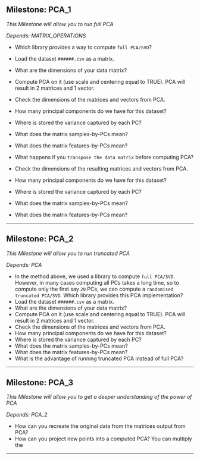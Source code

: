 ## Milestone: PCA_1

_This Milestone will allow you to run full PCA_

_Depends: MATRIX_OPERATIONS_

- Which library provides a way to compute `full PCA/SVD`?
- Load the dataset `######.csv` as a matrix.
- What are the dimensions of your data matrix?
- Compute PCA on it (use scale and centering equal to TRUE). PCA will result in 2 matrices and 1 vector.
- Check the dimensions of the matrices and vectors from PCA.
- How many principal components do we have for this dataset?
- Where is stored the variance captured by each PC?
- What does the matrix samples-by-PCs mean?
- What does the matrix features-by-PCs mean?

- What happens if you `transpose the data matrix` before computing PCA?
- Check the dimensions of the resulting matrices and vectors from PCA.
- How many principal components do we have for this dataset?
- Where is stored the variance captured by each PC?
- What does the matrix samples-by-PCs mean?
- What does the matrix features-by-PCs mean?

***

## Milestone: PCA_2

_This Milestone will allow you to run truncated PCA_

_Depends: PCA_

- In the method above, we used a library to compute `full PCA/SVD`. However, in many cases computing all PCs takes a long time, so to compute only the first say `20` PCs, we can compute a `randomised truncated PCA/SVD`. Which library provides this PCA implementation?
- Load the dataset `######.csv` as a matrix.
- What are the dimensions of your data matrix?
- Compute PCA on it (use scale and centering equal to TRUE). PCA will result in 2 matrices and 1 vector.
- Check the dimensions of the matrices and vectors from PCA.
- How many principal components do we have for this dataset?
- Where is stored the variance captured by each PC?
- What does the matrix samples-by-PCs mean?
- What does the matrix features-by-PCs mean?
- What is the advantage of running truncated PCA instead of full PCA?

***

## Milestone: PCA_3

_This Milestone will allow you to get a deeper understanding of the power of PCA_

_Depends: PCA_2_

- How can you recreate the original data from the matrices output from PCA?
- How can you project new points into a computed PCA? You can multiply the

***
